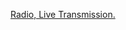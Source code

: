 ---
layout: post
wordpress_id: 1361
wordpress_url: http://noesbueno.com/archives/1361
date: '2011-12-05 18:45:16 -0600'
date_gmt: '2011-12-05 23:45:16 -0600'
body: |
  <p><a href="http://ffffound.com/image/17791513100ebf33e6088212e6058ab0fc659139">Radio, Live Transmission.</a></p>
---
